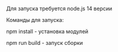 Для запуска требуется node.js 14 версии

Команды для запуска:

npm install - установка модулей

npm run build - запуск сборки
